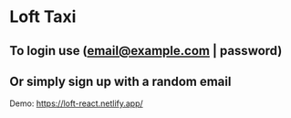 # Loft Taxi
## To login use (email@example.com | password)
## Or simply sign up with a random email
Demo: https://loft-react.netlify.app/
